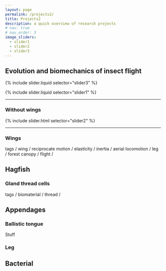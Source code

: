 ```yaml
---
layout: page
permalink: /projects2/
title: Projects2
description: a quick overview of research projects
# nav: true
# nav_order: 3
image_sliders:
  - slider1
  - slider2
  - slider3
---
```


## Evolution and biomechanics of insect flight

{% include slider.liquid selector="slider3" %}

{% include slider.liquid selector="slider1" %}

---

### Without wings

{% include slider.html selector="slider2" %}

---

### Wings

tags / wing / reciprocate motion / elasticity / inertia / aerial locomotion / leg / forest canopy / flight /

<!-- xxxxxx -->

## Hagfish

### Gland thread cells

tags / biomaterial / thread /

<!-- xxxxxx -->

## Appendages

### Ballistic tongue

Stuff

### Leg

<!-- xxxxxx -->

## Bacterial
